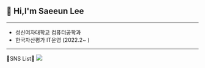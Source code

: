 ## 👋 Hi,I'm Saeeun Lee
---------------------------------------------------------------------------------------
- 성신여자대학교 컴퓨터공학과
- 한국자산평가 IT운영 (2022.2~ )
---------------------------------------------------------------------------------------

🐾SNS List🐾
<a href="https://www.notion.so/Engineering-Wiki-06c62d851fb14a84a37bc1133218e2b9" target="_blank"><img src="https://img.shields.io/badge/NOTION-green?style=flat-square&logo=이미지 이름&logoColor=white"/></a>

<!-- <a href="클릭시 이동할 링크" target="_blank"><img src="https://img.shields.io/badge/문자-색코드?style=flat-square&logo=이미지 이름&logoColor=white"/></a> -->
<!--
**saeeun98/saeeun98** is a ✨ _special_ ✨ repository because its `README.md` (this file) appears on your GitHub profile.

Here are some ideas to get you started:

- 🔭 I’m currently working on ...
- 🌱 I’m currently learning ...
- 👯 I’m looking to collaborate on ...
- 🤔 I’m looking for help with ...
- 💬 Ask me about ...
- 📫 How to reach me: ...
- 😄 Pronouns: ...
- ⚡ Fun fact: ...
-->

